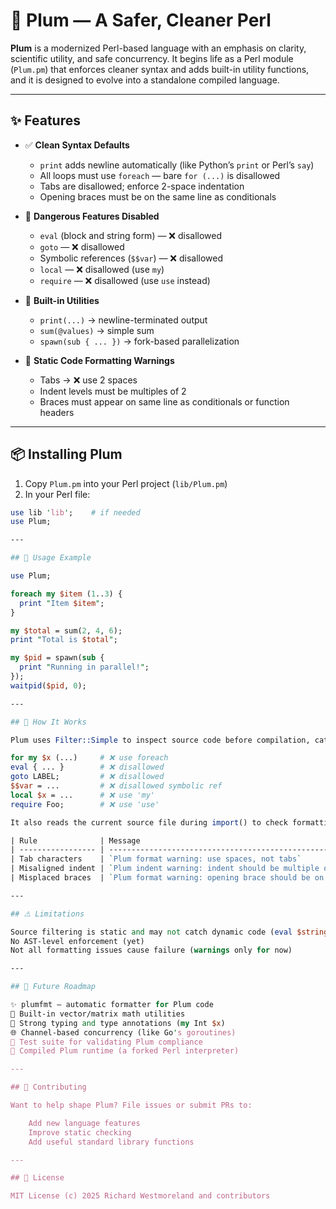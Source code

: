 # 🌸 Plum — A Safer, Cleaner Perl

**Plum** is a modernized Perl-based language with an emphasis on clarity, scientific utility, and safe concurrency. It begins life as a Perl module (`Plum.pm`) that enforces cleaner syntax and adds built-in utility functions, and it is designed to evolve into a standalone compiled language.

---

## ✨ Features

- ✅ **Clean Syntax Defaults**
  - `print` adds newline automatically (like Python’s `print` or Perl’s `say`)
  - All loops must use `foreach` — bare `for (...)` is disallowed
  - Tabs are disallowed; enforce 2-space indentation
  - Opening braces must be on the same line as conditionals

- 🧠 **Dangerous Features Disabled**
  - `eval` (block and string form) — ❌ disallowed
  - `goto` — ❌ disallowed
  - Symbolic references (`$$var`) — ❌ disallowed
  - `local` — ❌ disallowed (use `my`)
  - `require` — ❌ disallowed (use `use` instead)

- 🔢 **Built-in Utilities**
  - `print(...)` → newline-terminated output
  - `sum(@values)` → simple sum
  - `spawn(sub { ... })` → fork-based parallelization

- 📏 **Static Code Formatting Warnings**
  - Tabs → ❌ use 2 spaces
  - Indent levels must be multiples of 2
  - Braces must appear on same line as conditionals or function headers

---

## 📦 Installing Plum

1. Copy `Plum.pm` into your Perl project (`lib/Plum.pm`)
2. In your Perl file:

```perl
use lib 'lib';    # if needed
use Plum;

---

## 🚀 Usage Example

use Plum;

foreach my $item (1..3) {
  print "Item $item";
}

my $total = sum(2, 4, 6);
print "Total is $total";

my $pid = spawn(sub {
  print "Running in parallel!";
});
waitpid($pid, 0);

---

## 🧱 How It Works

Plum uses Filter::Simple to inspect source code before compilation, catching bad syntax like:

for my $x (...)     # ❌ use foreach
eval { ... }        # ❌ disallowed
goto LABEL;         # ❌ disallowed
$$var = ...         # ❌ disallowed symbolic ref
local $x = ...      # ❌ use 'my'
require Foo;        # ❌ use 'use'

It also reads the current source file during import() to check formatting:

| Rule              | Message                                                         |
| ----------------- | --------------------------------------------------------------- |
| Tab characters    | `Plum format warning: use spaces, not tabs`                     |
| Misaligned indent | `Plum indent warning: indent should be multiple of 2 spaces`    |
| Misplaced braces  | `Plum format warning: opening brace should be on the same line` |

---

## ⚠ Limitations

Source filtering is static and may not catch dynamic code (eval $string, etc.)
No AST-level enforcement (yet)
Not all formatting issues cause failure (warnings only for now)

---

## 🔮 Future Roadmap

✨ plumfmt — automatic formatter for Plum code
🧮 Built-in vector/matrix math utilities
🔐 Strong typing and type annotations (my Int $x)
🌐 Channel-based concurrency (like Go's goroutines)
🧪 Test suite for validating Plum compliance
🚀 Compiled Plum runtime (a forked Perl interpreter)

---

## 🤝 Contributing

Want to help shape Plum? File issues or submit PRs to:

    Add new language features
    Improve static checking
    Add useful standard library functions

---

## 📄 License

MIT License (c) 2025 Richard Westmoreland and contributors
